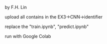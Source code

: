 by F.H. Lin

upload all contains in the EX3->CNN->identifier

replace the "train.ipynb", "predict.ipynb"

run with Google Colab
